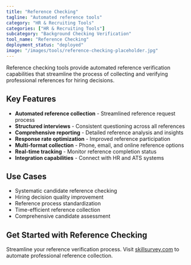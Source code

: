 ```yaml
---
title: "Reference Checking"
tagline: "Automated reference tools"
category: "HR & Recruiting Tools"
categories: ["HR & Recruiting Tools"]
subcategory: "Background Checking Verification"
tool_name: "Reference Checking"
deployment_status: "deployed"
image: "/images/tools/reference-checking-placeholder.jpg"
---
```

Reference checking tools provide automated reference verification capabilities that streamline the process of collecting and verifying professional references for hiring decisions.

## Key Features

- **Automated reference collection** - Streamlined reference request process
- **Structured interviews** - Consistent questioning across all references
- **Comprehensive reporting** - Detailed reference analysis and insights
- **Response rate optimization** - Improved reference participation
- **Multi-format collection** - Phone, email, and online reference options
- **Real-time tracking** - Monitor reference completion status
- **Integration capabilities** - Connect with HR and ATS systems

## Use Cases

- Systematic candidate reference checking
- Hiring decision quality improvement
- Reference process standardization
- Time-efficient reference collection
- Comprehensive candidate assessment

## Get Started with Reference Checking

Streamline your reference verification process. Visit [skillsurvey.com](https://www.skillsurvey.com) to automate professional reference collection.
